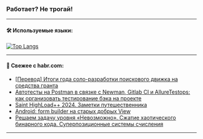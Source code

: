 ### Работает? Не трогай!

---
<!--
#### 🛠️ Technical stack:

![Java](https://img.shields.io/badge/Java-informational?logo=Oracle&style=flat&logoColor=white&color=FF4500)
![Kotlin](https://img.shields.io/badge/Kotlin-informational?logo=Kotlin&style=flat&logoColor=white&color=774D97)
![TS](https://img.shields.io/badge/TypeScript-informational?logo=typeScript&style=flat&logoColor=black&color=017acc)
![Python](https://img.shields.io/badge/Python-informational?logo=Python&style=flat&logoColor=black&color=ffdd54) <br>
![Spring](https://img.shields.io/badge/Spring-informational?logo=Spring&style=flat&logoColor=white&color=6DB33F) 
![SpringBoot](https://img.shields.io/badge/SpringBoot-informational?logo=SpringBoot&style=flat&logoColor=white&color=6DB33F)
![Nest](https://img.shields.io/badge/NestJS-informational?logo=NestJS&style=flat&logoColor=white&color=E0234E) 
![NodeJS](https://img.shields.io/badge/NodeJS-informational?logo=node.js&style=flat&logoColor=white&color=70A760)<br>
![PostgreSQL](https://img.shields.io/badge/PostgreSQL-informational?logo=PostgreSQL&style=flat&logoColor=white&color=DAA520)
![MongoDB](https://img.shields.io/badge/MongoDB-informational?logo=MongoDB&style=flat&logoColor=white&color=870000)
![Apache](https://img.shields.io/badge/Apache-informational?logo=apache&style=flat&logoColor=white&color=f74e28)

___ 
-->

#### 🛠️ Используемые языки:

[![Top Langs](https://github-readme-stats-u2qms2cxw-advtsettinggmailcoms-projects.vercel.app/api/top-langs/?username=zloylis&langs_count=10&hide_title=true&title_color=e6edf3&size_weight=0.5&count_weight=0.5&layout=compact&hide_progress=true&hide_border=true&theme=dracula)](https://github.com/zloylis)

<!---


####  :octocat:&nbsp;&nbsp; Статистика:

![GitHub stats](https://github-readme-stats-u2qms2cxw-advtsettinggmailcoms-projects.vercel.app/api?username=zloylis&show_icons=true&hide_border=true&theme=dracula&title_color=e6edf3&include_all_commits=true&count_private=true&hide_rank=false&hide_title=true&rank_icon=github)
-->
---

#### 💬 Свежее с habr.com:

<!-- BLOG-POST-LIST:START -->
- [[Перевод] Итоги года соло-разработки поискового движка на средства гранта](https://habr.com/ru/companies/ruvds/articles/825280/?utm_source=habrahabr&utm_medium=rss&utm_campaign=825280)
- [Автотесты на Postman в связке с Newman, Gitlab CI и AllureTestops: как организовать тестирование бэка на проекте](https://habr.com/ru/articles/825598/?utm_source=habrahabr&utm_medium=rss&utm_campaign=825598)
- [Saint HighLoad++ 2024. Заметки путешественника](https://habr.com/ru/articles/825566/?utm_source=habrahabr&utm_medium=rss&utm_campaign=825566)
- [Android: form builder на старых добрых View](https://habr.com/ru/articles/825554/?utm_source=habrahabr&utm_medium=rss&utm_campaign=825554)
- [Решаем задачу уровня «Невозможно». Сжатие хаотического бинарного кода. Суперпозиционные системы счисления](https://habr.com/ru/articles/825536/?utm_source=habrahabr&utm_medium=rss&utm_campaign=825536)
<!-- BLOG-POST-LIST:END -->

---
